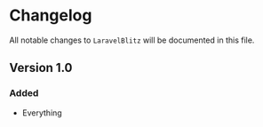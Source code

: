 # Changelog

All notable changes to `LaravelBlitz` will be documented in this file.

## Version 1.0

### Added
- Everything
